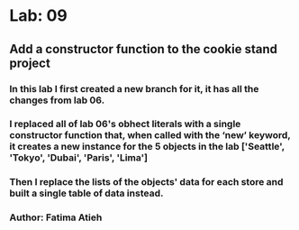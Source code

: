 # Lab: 09

## Add a constructor function to the cookie stand project

### In this lab I first created a new branch for it, it has all the changes from lab 06.

### I replaced all of lab 06's obhect literals with a single constructor function that, when called with the ‘new’ keyword, it creates a new instance for the 5 objects in the lab ['Seattle', 'Tokyo', 'Dubai', 'Paris', 'Lima']

### Then I replace the lists of the objects' data for each store and built a single table of data instead.


### Author: Fatima Atieh